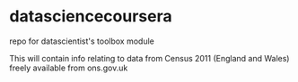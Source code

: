 datasciencecoursera
===================

repo for datascientist's toolbox module

This will contain info relating to data from Census 2011 (England and Wales) freely available from ons.gov.uk 
